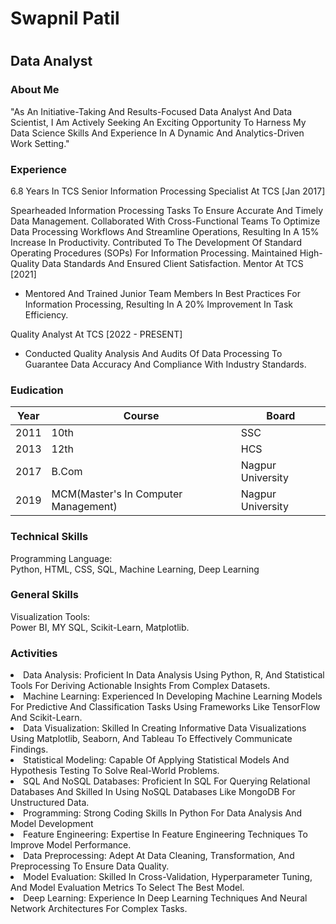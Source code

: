 <h1>Swapnil Patil<h1>
<h2>Data Analyst</h2>
<h3>About Me</h3>
"As An Initiative-Taking And Results-Focused Data Analyst And Data Scientist, I Am Actively Seeking An Exciting Opportunity To Harness My Data Science Skills And Experience In A Dynamic And Analytics-Driven Work Setting."

<h3>Experience</h3>
6.8 Years In TCS
Senior Information Processing Specialist At TCS [Jan 2017]

Spearheaded Information Processing Tasks To Ensure Accurate And Timely Data Management.
Collaborated With Cross-Functional Teams To Optimize Data Processing Workflows And Streamline Operations, Resulting In A 15% Increase In Productivity.
Contributed To The Development Of Standard Operating Procedures (SOPs) For Information Processing.
Maintained High-Quality Data Standards And Ensured Client Satisfaction.
Mentor At TCS [2021]
- Mentored And Trained Junior Team Members In Best Practices For Information Processing, Resulting In A 20% Improvement In Task Efficiency.

Quality Analyst At TCS [2022 - PRESENT]
- Conducted Quality Analysis And Audits Of Data Processing To Guarantee Data Accuracy And Compliance With Industry Standards.

<h3>Eudication</h3>


| Year     | Course   | Board    |
|----------|----------|----------|
| 2011| 10th | SSC |
| 2013| 12th | HCS |
| 2017 | B.Com | Nagpur University |
| 2019 | MCM(Master's In Computer Management) | Nagpur University |

<h3>Technical Skills</h3>
Programming Language:<BR>
Python, HTML, CSS, SQL, Machine Learning, Deep Learning

<h3>General Skills</h3>
Visualization Tools:<BR>
Power BI, MY SQL, Scikit-Learn, Matplotlib.

<h3>Activities</h3>
<li>Data Analysis: Proficient In Data Analysis Using Python, R, And Statistical Tools For Deriving Actionable Insights From Complex Datasets.</li>
<li>Machine Learning: Experienced In Developing Machine Learning Models For Predictive And Classification Tasks Using Frameworks Like TensorFlow And Scikit-Learn.</li>
<li>Data Visualization: Skilled In Creating Informative Data Visualizations Using Matplotlib, Seaborn, And Tableau To Effectively Communicate Findings.</li>
<li>Statistical Modeling: Capable Of Applying Statistical Models And Hypothesis Testing To Solve Real-World Problems.</li>
<li>SQL And NoSQL Databases: Proficient In SQL For Querying Relational Databases And Skilled In Using NoSQL Databases Like MongoDB For Unstructured Data.</li>
<li>Programming: Strong Coding Skills In Python For Data Analysis And Model Development</li>
<li>Feature Engineering: Expertise In Feature Engineering Techniques To Improve Model Performance.</li>
<li>Data Preprocessing: Adept At Data Cleaning, Transformation, And Preprocessing To Ensure Data Quality.</li>
<li>Model Evaluation: Skilled In Cross-Validation, Hyperparameter Tuning, And Model Evaluation Metrics To Select The Best Model.</li>
<li>Deep Learning: Experience In Deep Learning Techniques And Neural Network Architectures For Complex Tasks.</li>

